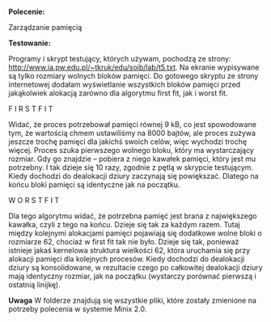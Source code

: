 **Polecenie:**

Zarządzanie pamięcią


**Testowanie:**

Programy i skrypt testujący, których używam, pochodzą ze strony: http://www.ia.pw.edu.pl/~tkruk/edu/soib/lab/t5.txt.
Na ekranie wypisywane są tylko rozmiary wolnych bloków pamięci. Do gotowego skryptu ze strony internetowej dodałam wyświetlanie wszystkich bloków pamięci przed jakąkolwiek alokacją zarówno dla algorytmu first fit, jak i worst fit.

F I R S T F I T

Widać, że proces potrzebował pamięci równej 9 kB, co jest spowodowane tym, że wartością chmem ustawiliśmy na 8000 bajtów, ale proces zużywa jeszcze trochę pamięci dla jakichś swoich celów, więc wychodzi trochę więcej. Proces szuka pierwszego wolnego bloku, który ma wystarczający rozmiar. Gdy go znajdzie – pobiera z niego kawałek pamięci, który jest mu potrzebny. I tak dzieje się 10 razy, zgodnie z pętlą w skrypcie testującym. Kiedy dochodzi do dealokacji dziury zaczynają się powiększać. Dlatego na końcu bloki pamięci są identyczne jak na początku.

W O R S T F I T

Dla tego algorytmu widać, że potrzebna pamięć jest brana z największego kawałka, czyli z tego na końcu. Dzieje się tak za każdym razem. Tutaj między kolejnymi alokacjami pamięci pojawiają się dodatkowe wolne bloki o rozmiarze 62, chociaż w first fit tak nie było. Dzieje się tak, ponieważ istnieje jakaś kernelowa struktura wielkości 62, która uruchamia się przy alokacji pamięci dla kolejnych procesów. Kiedy dochodzi do dealokacji dziury są konsolidowane, w rezultacie czego po całkowitej dealokacji dziury mają identyczny rozmiar, jak na początku (wystarczy porównać pierwszą i ostatnią linijkę).

**Uwaga** W folderze znajdują się wszystkie pliki, które zostały zmienione na potrzeby polecenia w systemie Minix 2.0.
